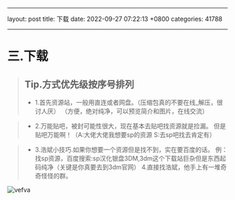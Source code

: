 ---
layout: post
title:  下载
date:   2022-09-27 07:22:13 +0800
categories: 41788

 ---
 # 三.下载

>**Tip.方式优先级按序号排列**
>--
> - 1.首先资源站，一般用直连或者网盘。（压缩包真的不要在线_解压，很讨人厌）      （方便，绝对纯净，可以预览简介和图片，在线交流）


> - 2.万能贴吧，被封可能性很大，现在基本去贴吧找资源就是捡漏。
但是贴吧万能啊！（A:大佬大佬我想要sp的资源   S:去sp吧找去肯定有）

> - 3.浩斌小技巧.如果你想要一个资源但是找不到，实在要百度的话。
例：找sp资源，百度搜索:sp汉化银盘3DM,3dm这个下载站巨杂但是东西起码纯净（关键是你真要去到3dm官网）
4.直接找浩斌，他手上有一堆奇奇怪怪的群。


![vefva](https://i0.hdslb.com/bfs/new_dyn/10ca094430da230274e7f7ac0eadc5fa292063385.png@312w_312h_1e_1c.webp)

